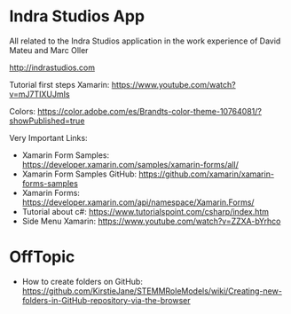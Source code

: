 # Indra Studios App

All related to the Indra Studios application in the work experience of David Mateu and Marc Oller

http://indrastudios.com

Tutorial first steps Xamarin: https://www.youtube.com/watch?v=mJ7TIXUJmIs

Colors: https://color.adobe.com/es/Brandts-color-theme-10764081/?showPublished=true

Very Important Links:

  - Xamarin Form Samples: https://developer.xamarin.com/samples/xamarin-forms/all/ 
  - Xamarin Form Samples GitHub: https://github.com/xamarin/xamarin-forms-samples
  - Xamarin Forms: https://developer.xamarin.com/api/namespace/Xamarin.Forms/
  - Tutorial about c#: https://www.tutorialspoint.com/csharp/index.htm
  - Side Menu Xamarin: https://www.youtube.com/watch?v=ZZXA-bYrhco
  
  # OffTopic
  
   - How to create folders on GitHub: https://github.com/KirstieJane/STEMMRoleModels/wiki/Creating-new-folders-in-GitHub-repository-via-the-browser
